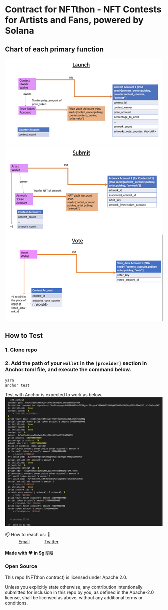 # Contract for NFTthon - NFT Contests for Artists and Fans, powered by Solana
## Chart of each primary function
<img src="public/chart_launch.png">
<br>
<img src="public/chart_submit.png">
<br>
<img src="public/chart_vote.png">

## How to Test

### 1. Clone repo

### 2. Add the path of your `wallet` in the `[provider]` section in Anchor.toml file, and execute the command below.
```
yarn
anchor test
```
Test with Anchor is expected to work as below.
<img src="public/screenshot_of_test.png">

📫 How to reach us: :call_me_hand: <br>
&nbsp;&nbsp;&nbsp;&nbsp;&nbsp;&nbsp;&nbsp;&nbsp;&nbsp;&nbsp; [Email](nfthon@gmail.com)
&nbsp;&nbsp;&nbsp;&nbsp;&nbsp;&nbsp;&nbsp;&nbsp;&nbsp;&nbsp; [Twitter](https://www.twitter.com/nftthon) 

#### Made with :heart: in Sg :singapore:

### Open Source
This repo (NFTthon contract) is licensed under Apache 2.0.

Unless you explicitly state otherwise, any contribution intentionally submitted for inclusion in this repo by you, as defined in the Apache-2.0 license, shall be licensed as above, without any additional terms or conditions. 